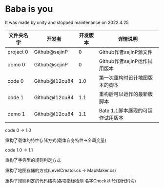 # Baba is you

It was made by unity and stopped maintenance on 2022.4.25

| 文件夹名字       | 开发者        | 开发版本 | 详情说明                         |
| ---------------- | ------------- | -------- | -------------------------------- |
| project 0           | Github@sejinP | 0        | Github作者sejinP源文件           |
| demo 0   | Github@sejinP | 0        | Github作者sejinP运作试用版本     |
| code 0        | Github@I12cu84    | 1.0      | 第一次重构时设计地图版本的脚本   |
| code 1         | Github@I12cu84    | 1.1      | 重构后可以运作的最新版脚本       |
| demo 1 | Github@I12cu84    | 1.1      | Bate 1.1脚本展现的可运作试用版本 |

code 0 -> 1.0

重构了载体的特性存储方式(载体自身特性->全局变量)

code 1.0 -> 1.1

重构了字典型的规则判定方式

重构了地图存储的方式(LevelCreator.cs -> MapMaker.cs)

重构了规则判定的代码结构(各项指标检测 名字Check以if分割代码块)

